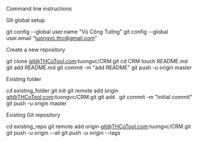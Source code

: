 Command line instructions


Git global setup

git config --global user.name "Vũ Công Tưởng"
git config --global user.email "tuongvc.thc@gmail.com"

Create a new repository

git clone git@THCoTool.com:tuongvc/CRM.git
cd CRM
touch README.md
git add README.md
git commit -m "add README"
git push -u origin master

Existing folder

cd existing_folder
git init
git remote add origin git@THCoTool.com:tuongvc/CRM.git
git add .
git commit -m "Initial commit"
git push -u origin master

Existing Git repository

cd existing_repo
git remote add origin git@THCoTool.com:tuongvc/CRM.git
git push -u origin --all
git push -u origin --tags